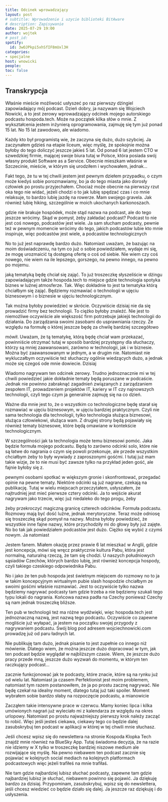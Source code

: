 ```yaml
---
title: Odcinek wprowadzający
layout: post
# subtitle: Wprowadzenie i uzycie biblioteki BitAware
# description: Zapisywanie
date: 2025-07-29 19:00
author: wojtek
# post_id: 
spotify:
  id: 3wOJPkpi5xhSfIF8mUxl3H
categories:
- specjalne
host: wnowicki
people:
toc: false
---
```


## Transkrypcja

Właśnie mieście możliwość usłyszeć po raz pierwszy dżingiel zapowiadający mój podcast. Dzień dobry, ja nazywam się Wojciech Nowicki, a to jest zerowy wprowadzający odcinek mojego autorskiego podcastu hospoda.tech. Może na początek kilka słów o mnie. Z wykształcenia jestem inżynierą oprogramowania, zajmuję się tym już ponad 15 lat. No 15 lat zawodowo, ale wiadomo.

Każdy kto był programistą wie, że zaczyna się dużo, dużo szybciej. Ja zaczynałem gdzieś na etapie liceum, więc myślę, że spokojnie można byłoby do tego doliczyć jeszcze jakieś 5 lat. Od ponad 6 lat jestem CTO w szwedzkiej firmie, mającej swoje biura tutaj w Polsce, która posiada swój własny produkt Software as a Service. Obecnie mieszkam właśnie w Szczecinie, mieście, w którym się urodziłem i wychowałem, jednak...

Fakt tego, że tu w tej chwili jestem jest pewnym dziełem przypadku, o czym może kiedyś sobie porozmawiamy, bo ja do tego miasta jako dorosły człowiek po prostu przyjechałem. Chociaż może obecnie na pierwszy rzut oka tego nie widać, jeżeli chodzi o to jak lubię spędzać czas i co mnie relaksuje, to bardzo lubię jazdę na rowerze. Mam swojego gravela. Jak również lubię hiking, szczególnie w moich ukochanych karkonoszach.

gdzie nie brakuje hospódek, może stąd nazwa na podcast, ale do tego jeszcze wrócimy. Skąd w pomysł, żeby zakładać podcast? Podcast to nie jest coś nowego, podcastów jest wiele. Ja sam słucham podcasty, pewnie też w pewnym momencie wrócimy do tego, jakich podcastów lubie kto mnie inspiruje, więc podcastów jest wiele, a podcastów technologicznych

No to już jest naprawdę bardzo dużo. Natomiast uważam, że bazując na moim doświadczeniu, na tym co już o sobie powiedziałem, wydaje mi się, że mogę urozmaicić tą dostępną ofertę o coś od siebie. Nie wiem czy coś nowego, nie wiem na ile lepszego, gorszego, na pewno innego, na pewno po mojemu.

jaką tematyką będę chciał się zająć. To już troszeczkę słyszeliście w dżingu zapowiadającym także hospoda.tech to miejsce gdzie technologia spotyka biznes w luźnej atmosferze. Tak. Więc dokładnie to jest ta tematyka którą chciałbym się zająć. Będziemy rozmawiać o technologii w ujęciu biznesowym i o biznesie w ujęciu technologicznym.

Tak można byłoby powiedzieć w skrócie. Oczywiście dzisiaj nie da się prowadzić firmy bez technologii. To ciężko byłoby znaleźć. Nie jest to niemożliwe oczywiście ale większość firm potrzebuje jakiejś technologii do działania. Do zarządzania swoimi zasobami do usprawniania rzeczy. Ze względu na formułę o której jeszcze będę za chwilę bardziej szczegółowo

mówił. Uważam, że tą tematykę, którą będę chciał wam przekazać, powinniście otrzymać tutaj w sposób bardziej przystępny dla słuchaczy, którzy są mniej zaawansowani, zarówno w technologii, jak i w biznesie. Można być zaawansowanym w jednym, a w drugim nie. Natomiast nie wykluczałbym oczywiście też słuchaczy ogólnie wiedzących dużo, a jednak może się czegoś ode mnie dowiecie. Dzisiaj

Wiadomo nagrywam ten odcinek zerowy. Trudno jednoznacznie mi w tej chwili powiedzieć jakie dokładnie tematy będą poruszane w podcaście. Jednak nie powinno zabraknąć zagadnień związanych z zarządzaniem zespołem IT, prowadzeniem projektów IT, kariery w IT czy najnowszych technologii, czyli tego czym ja generalnie zajmuję się na co dzień.

Ważne dla mnie jest to, że o wszystkim co technologiczne będę starał się rozmawiać w ujęciu biznesowym, w ujęciu bardziej praktycznym. Czyli nie sama technologia dla technologii, tylko technologia służąca biznesowi, służąca człowiekowi, służąca wam. Z drugiej strony będą pojawiały się również tematy biznesowe, które będą omawiane w kontekście technologicznym.

W szczególności jak ta technologia może temu biznesowi pomóc. Jaka będzie formuła mojego podcastu. Będą to zarówno odcinki solo, które nie są łatwe do nagrania o czym się powoli przekonuje, ale przede wszystkim chciałbym żeby to były wywiady z zaproszonymi gośćmi. I tutaj już mam takie wizje, że to nie musi być zawsze tylko na przykład jeden gość, ale fajnie byłoby się z.

pewnymi osobami spotkać w większym gronie i skonfrontować, przegadać opinie na pewne tematy. Niektóre odcinki są już nagrane, czekają na publikację. Tutaj w wielu miejscach przeczytałem, usłyszałem, że najtrudniej jest mieć pierwsze cztery odcinki. Ja to wejście akurat nagrywam jako trzecie, więc już niedaleko do tego progu, żeby

żeby przekroczyć magiczną granicę czterech odcinków. Formuła podcastu. Rozmowy mają być dość luźne, jednak merytoryczne. Teraz może odniosę się troszeczkę skąd pomysł na nazwy. Można byłoby powiedzieć, że wszystkie inne fajne nazwy, które przychodziły mi do głowy były już zajęte. No bo tak jak powiedziałem podcastów jest dużo. Ciężko się wybić z czymś nowym. Ja natomiast

Jestem fanem. Miałem okazję przez prawie 6 lat mieszkać w Anglii, gdzie jest koncepcja, mówi się wręcz praktycznie kultura Pabu, która jest normalną, naturalną rzeczą, że tam się chodzi. U naszych południowych sąsiadów Czechów, których bardzo lubię, jest również koncepcja hospody, czyli takiego czeskiego odpowiednika Pabu.

No i jako że ten pub hospoda jest świetnym miejscem do rozmowy no to ja w takim koncepcyjnym wirtualnym pubie slash hospodzie chciałbym ze swoimi gośćmi właśnie rozmawiać. Jest to oczywiście tylko nazwa będziemy nagrywać podcasty tam gdzie trzeba a nie będziemy szukali tego typu lokali do nagrania. Końcowa nazwa padła na Czechy ponieważ Czechy są nam jednak troszeczkę bliższe.

Ten pub w technologii też ma różne wydźwięki, więc hospoda.tech jest jednoznaczną nazwą, jest nazwą tego podcastu. Oczywiście co zapewne mogliście już wyłapać, ja jestem na początku swojej przygody z nagrywaniem podcastu. Swój blog pod adresem wojciechnowicki.com prowadzę już od paru ładnych lat.

Nie publikuję tam dużo, jednak pisanie to jest zupełnie co innego niż mówienie. Dlatego wiem, że można jeszcze dużo dopracować w tym, jak ten podcast będzie wyglądał w najbliższym czasie. Wiem, że jeszcze dużo pracy przede mną, jeszcze dużo wyzwań do momentu, w którym ten raczkujący podcast...

zacznie funkcjonować jak te podcasty, które znacie, które są na rynku już od wielu lat. Natomiast ja czasem Perfektionist jest moim problemem, natomiast tym razem postanowiłem, że ja po prostu zacznę nagrywać. Nie będę czekał na idealny moment, dlatego tutaj już taki spoiler. Moment wybrałem sobie bardzo słaby na rozpoczęcie podcastu, a mianowicie

Zacząłem takie intensywne prace w czerwcu. Mamy koniec lipca i kilka umówionych nagrań już wyleciało mi z kalendarza ze względu na okres urlopowy. Natomiast po prostu najważniejszy pierwszy krok należy zacząć to robić. Więc jeśli jesteś ciekawa, ciekawy tego co będzie dalej zasubskrybuj ten podcast w aplikacji w której w tej chwili mnie słuchasz.

Jeśli chcesz wpisz się do newslettera na stronie Kospoda Klopka Tech znajdź mnie również na BlueSky App. Tutaj świadoma decyzja, że na razie nie idziemy w X tylko w troszeczkę bardziej niszowe medium ale rozwijające się myślę. Na pewno niebawem ten podcast zacznie się pojawiać w kolejnych social mediach na kolejnych platformach podcastowych więc jeżeli trafiłeś na mnie trafiłaś.

Nie tam gdzie najbardziej lubisz słuchać podcasty, zapewne tam gdzie najbardziej lubisz je słuchać, niebawem powinno się pojawić. Ja dziękuję bardzo za dzisiaj. Przypominam, zasubskrybuj, wpisz się do newslettera, jeśli chcesz wiedzieć co będzie działo się dalej. Ja jeszcze raz dziękuję i do usłyszenia.
